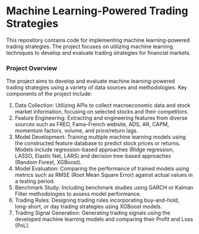 # Machine Learning-Powered Trading Strategies

This repository contains code for implementing machine learning-powered trading strategies. The project focuses on utilizing machine learning techniques to develop and evaluate trading strategies for financial markets.

### Project Overview
The project aims to develop and evaluate machine learning-powered trading strategies using a variety of data sources and methodologies. Key components of the project include:

1. Data Collection: Utilizing APIs to collect macroeconomic data and stock market information, focusing on selected stocks and their competitors.
2. Feature Engineering: Extracting and engineering features from diverse sources such as FRED, Fama-French website, ADS, AR, CAPM, momentum factors, volume, and price/return lags.
3. Model Development: Training multiple machine learning models using the constructed feature database to predict stock prices or returns. Models include regression-based approaches (Ridge regression, LASSO, Elastic Net, LARS) and decision tree-based approaches (Random Forest, XGBoost).
4. Model Evaluation: Comparing the performance of trained models using metrics such as RMSE (Root Mean Square Error) against actual values in a testing period.
5. Benchmark Study: Including benchmark studies using GARCH or Kalman Filter methodologies to assess model performance.
6. Trading Rules: Designing trading rules incorporating buy-and-hold, long-short, or day trading strategies using XGBoost models.
7. Trading Signal Generation: Generating trading signals using the developed machine learning models and comparing their Profit and Loss (PnL).

